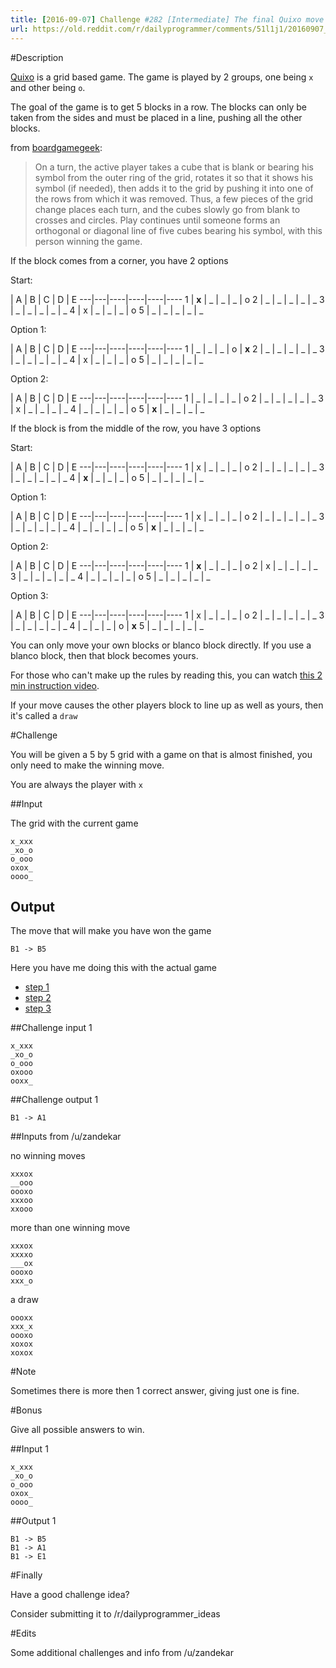 ```yaml
---
title: [2016-09-07] Challenge #282 [Intermediate] The final Quixo move
url: https://old.reddit.com/r/dailyprogrammer/comments/51l1j1/20160907_challenge_282_intermediate_the_final/
---
```


#Description

[Quixo](https://boardgamegeek.com/boardgame/3190/quixo) is a grid based game. The game is played by 2 groups, one being `x` and other being `o`.

The goal of the game is to get 5 blocks in a row.
The blocks can only be taken from the sides and must be placed in a line, pushing all the other blocks.

from [boardgamegeek](https://boardgamegeek.com/boardgame/3190/quixo):

> On a turn, the active player takes a cube that is blank or bearing his symbol from the outer ring of the grid, rotates it so that it shows his symbol (if needed), then adds it to the grid by pushing it into one of the rows from which it was removed. Thus, a few pieces of the grid change places each turn, and the cubes slowly go from blank to crosses and circles. Play continues until someone forms an orthogonal or diagonal line of five cubes bearing his symbol, with this person winning the game.

If the block comes from a corner, you have 2 options

Start:

  | A | B | C | D | E 
---|---|----|----|----|----
1 | **x** | _ | _ | _ | o
2 | _ | _ | _ | _ | _
3 | _ | _ | _ | _ | _
4 | x | _ | _ | _ | o
5 | _ | _ | _ | _ | _

Option 1:

  | A | B | C | D | E 
---|---|----|----|----|----
1 | _ | _ | _ | o | **x**
2 | _ | _ | _ | _ | _
3 | _ | _ | _ | _ | _
4 | x | _ | _ | _ | o
5 | _ | _ | _ | _ | _

Option 2:

  | A | B | C | D | E 
---|---|----|----|----|----
1 | _ | _ | _ | _ | o
2 | _ | _ | _ | _ | _
3 | x | _ | _ | _ | _
4 | _ | _ | _ | _ | o
5 | **x** | _ | _ | _ | _

If the block is from the middle of the row, you have 3 options

Start:

  | A | B | C | D | E 
---|---|----|----|----|----
1 | x | _ | _ | _ | o
2 | _ | _ | _ | _ | _
3 | _ | _ | _ | _ | _
4 | **x** | _ | _ | _ | o
5 | _ | _ | _ | _ | _

Option 1:

  | A | B | C | D | E 
---|---|----|----|----|----
1 | x | _ | _ | _ | o
2 | _ | _ | _ | _ | _
3 | _ | _ | _ | _ | _
4 | _ | _ | _ | _ | o
5 | **x** | _ | _ | _ | _

Option 2:

  | A | B | C | D | E 
---|---|----|----|----|----
1 | **x** | _ | _ | _ | o
2 | x | _ | _ | _ | _
3 | _ | _ | _ | _ | _
4 | _ | _ | _ | _ | o
5 | _ | _ | _ | _ | _

Option 3:

  | A | B | C | D | E 
---|---|----|----|----|----
1 | x | _ | _ | _ | o
2 | _ | _ | _ | _ | _
3 | _ | _ | _ | _ | _
4 | _ | _ | _ | o | **x**
5 | _ | _ | _ | _ | _


You can only move your own blocks or blanco block directly. If you use a blanco block, then that block becomes yours.

For those who can't make up the rules by reading this, you can watch [this 2 min instruction video](https://www.youtube.com/watch?v=cZT5N6hIFYM).

If your move causes the other players block to line up as well as yours, then it's called a `draw`

#Challenge

You will be given a 5 by 5 grid with a game on that is almost finished, you only need to make the winning move.

You are always the player with `x`

##Input

The grid with the current game

    x_xxx
    _xo_o
    o_ooo
    oxox_
    oooo_


## Output
The move that will make you have won the game

    B1 -> B5

Here you have me doing this with the actual game

 - [step 1](http://imgur.com/NywAMsM)
 - [step 2](http://imgur.com/tb4sFIU)
 - [step 3](http://imgur.com/zldLzcN)

##Challenge input 1

    x_xxx
    _xo_o
    o_ooo
    oxooo
    ooxx_

##Challenge output 1

    B1 -> A1

##Inputs from /u/zandekar

no winning moves
    
    xxxox
    __ooo
    oooxo
    xxxoo
    xxooo

more than one winning move
    
    xxxox
    xxxxo
    ___ox
    oooxo
    xxx_o

a draw

    oooxx
    xxx_x
    oooxo
    xoxox
    xoxox

#Note

Sometimes there is more then 1 correct answer, giving just one is fine.

#Bonus

Give all possible answers to win.

##Input 1

    x_xxx
    _xo_o
    o_ooo
    oxox_
    oooo_

##Output 1

    B1 -> B5
    B1 -> A1
    B1 -> E1

#Finally

Have a good challenge idea?

Consider submitting it to /r/dailyprogrammer_ideas

#Edits

Some additional challenges and info from /u/zandekar